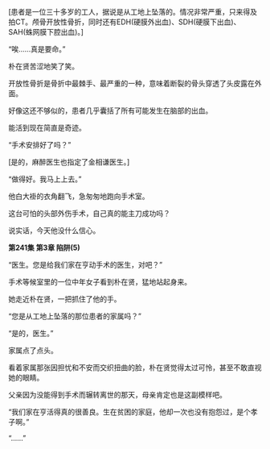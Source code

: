 [患者是一位三十多岁的工人，据说是从工地上坠落的。情况非常严重，只来得及拍CT。颅骨开放性骨折，同时还有EDH(硬膜外出血)、SDH(硬膜下出血)、SAH(蛛网膜下腔出血)。]

“唉……真是要命。”

朴在贤苦涩地笑了笑。

开放性骨折是骨折中最棘手、最严重的一种，意味着断裂的骨头穿透了头皮露在外面。

好像这还不够似的，患者几乎囊括了所有可能发生在脑部的出血。

能活到现在简直是奇迹。

“手术安排好了吗？”

[是的，麻醉医生也指定了金相谦医生。]

“做得好。我马上上去。”

他白大褂的衣角翻飞，急匆匆地跑向手术室。

这台可怕的头部外伤手术，自己真的能主刀成功吗？

说实话，今天他没什么信心。

**第241集 第3章 陷阱(5)**

“医生。您是给我们家在亨动手术的医生，对吧？”

手术等候室里的一位中年女子看到朴在贤，猛地站起身来。

她走近朴在贤，一把抓住了他的手。

“您是从工地上坠落的那位患者的家属吗？”

“是的，医生。”

家属点了点头。

看着家属那张因担忧和不安而交织扭曲的脸，朴在贤觉得太过可怜，甚至不敢直视她的眼睛。

父亲因为没能得到手术而辗转离世的那天，母亲肯定也是这副模样吧。

“我们家在亨活得真的很善良。生在贫困的家庭，他却一次也没有抱怨过，是个孝子啊。”

“……”